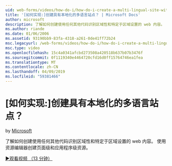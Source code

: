 ```yaml
---
uid: web-forms/videos/how-do-i/how-do-i-create-a-multi-lingual-site-with-localization
title: '[如何实现:]创建具有本地化的多语言站点？ | Microsoft Docs'
author: microsoft
description: 了解如何创建使用任何其他代码识别区域性和特定于区域设置的 web 内容。 使用资源编辑器创建页面级和应用程序级别...
ms.author: riande
ms.date: 01/06/2006
ms.assetid: 93190bb9-83fa-4318-a261-0de41ff72b24
msc.legacyurl: /web-forms/videos/how-do-i/how-do-i-create-a-multi-lingual-site-with-localization
msc.type: video
ms.openlocfilehash: 15c4a0341afcbd273508a420518b637b07b3476f
ms.sourcegitcommit: 0f1119340e4464720cfd16d0ff15764746ea1fea
ms.translationtype: MT
ms.contentlocale: zh-CN
ms.lasthandoff: 04/09/2019
ms.locfileid: "59381466"
---
```

# <a name="how-do-i-create-a-multi-lingual-site-with-localization"></a>[如何实现:]创建具有本地化的多语言站点？

by [Microsoft](https://github.com/microsoft)

了解如何创建使用任何其他代码识别区域性和特定于区域设置的 web 内容。 使用资源编辑器创建页面级和应用程序级资源。

[&#9654;观看视频 （13 分钟）](https://channel9.msdn.com/Blogs/ASP-NET-Site-Videos/how-do-i-create-a-multi-lingual-site-with-localization)
